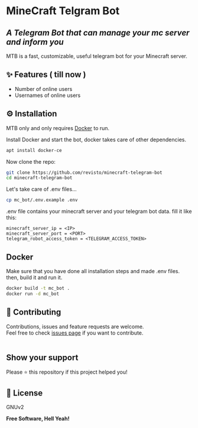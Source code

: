 # MineCraft Telgram Bot
## _A Telegram Bot that can manage your mc server and inform you_

MTB is a fast, customizable, useful telegram bot for your Minecraft server.

## ✨ Features ( till now )

- Number of online users
- Usernames of online users

## ⚙️ Installation

MTB only and only requires [Docker](https://www.docker.com/) to run.

Install Docker and start the bot, docker takes care of other dependencies.

```sh
apt install docker-ce
```

Now clone the repo:
```sh
git clone https://github.com/revisto/minecraft-telegram-bot
cd minecraft-telegram-bot
```

Let's take care of .env files...

```sh
cp mc_bot/.env.example .env
```
.env file contains your minecraft server and your telegram bot data. fill it like this:
```
minecraft_server_ip = <IP>
minecraft_server_port = <PORT>
telegram_robot_access_token = <TELEGRAM_ACCESS_TOKEN>
```

## Docker

Make sure that you have done all installation steps and made .env files.
then, build it and run it.
```sh
docker build -t mc_bot .
docker run -d mc_bot
```

## 🤝 Contributing

Contributions, issues and feature requests are welcome.<br />
Feel free to check [issues page](https://github.com/revisto/minecraft-telegram-bot/issues) if you want to contribute.<br /><br />


## Show your support

Please ⭐️ this repository if this project helped you!


## 📝 License

GNUv2

**Free Software, Hell Yeah!**
